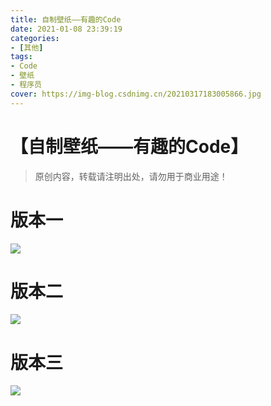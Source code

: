 ```yaml
---
title: 自制壁纸——有趣的Code
date: 2021-01-08 23:39:19
categories:
- [其他]
tags:
- Code
- 壁纸
- 程序员
cover: https://img-blog.csdnimg.cn/20210317183005866.jpg
---
```


# 【自制壁纸——有趣的Code】

> 原创内容，转载请注明出处，请勿用于商业用途！

# 版本一

![](https://img-blog.csdnimg.cn/20210317183054567.jpg)


# 版本二

![](https://img-blog.csdnimg.cn/20210317183055492.jpg)


# 版本三

![](https://img-blog.csdnimg.cn/20210317183053831.jpg)
